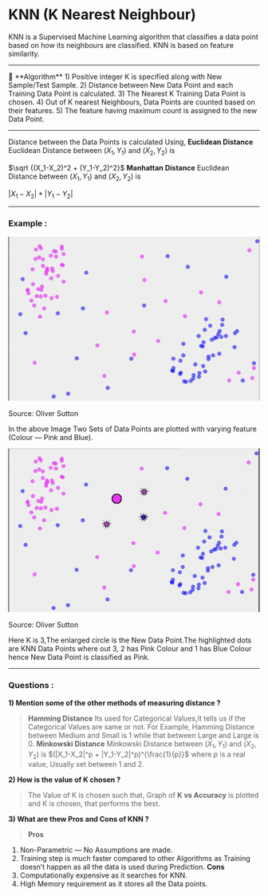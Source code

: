 # KNN (K Nearest Neighbour)

KNN is a Supervised Machine Learning algorithm that classifies a data point based on how its neighbours are classified.
KNN is based on feature similarity.

---

<aside>
📌 **Algorithm**
1) Positive integer K is specified along with New Sample/Test Sample.
2) Distance between New Data Point and each Training Data Point is calculated.
3) The Nearest K Training Data Point is chosen.
4) Out of K nearest Neighbours, Data Points are counted based on their features.
5) The feature having maximum count is assigned to the new Data Point.

</aside>

---

Distance between the Data Points is calculated Using,
**Euclidean Distance**
Euclidean Distance between $(X_1,Y_1)$ and $(X_2,Y_2)$ is

 $\sqrt {(X_1-X_2)^2 + (Y_1-Y_2)^2}$
**Manhattan Distance** 
Euclidean Distance between $(X_1,Y_1)$ and $(X_2,Y_2)$ is

$|X_1-X_2| + |Y_1-Y_2|$

---

### Example :

![Source: Oliver Sutton](Images/image1.png)

Source: Oliver Sutton

In the above Image Two Sets of Data Points are plotted with varying feature (Colour — Pink and Blue).

![Source: Oliver Sutton](Images/image2.png)

Source: Oliver Sutton

Here K is 3,The enlarged circle is the New Data Point.The highlighted dots are KNN Data Points where out 3, 2 has Pink Colour and 1 has Blue Colour hence New Data Point is classified as Pink.

---

### Questions :

**1) Mention some of the other methods of measuring distance ?**

> **Hamming Distance**
Its used for Categorical Values,It tells us if the Categorical Values are same or not.
For Example, Hamming Distance between Medium and Small is 1 while that between Large and Large is 0.
**Minkowski Distance**
Minkowski Distance between $(X_1,Y_1)$ and $(X_2,Y_2)$ is
$(|X_1-X_2|^p + |Y_1-Y_2|^p)^{\frac{1}{p}}$
where $p$ is a real value, Usually set between 1 and 2.
> 

**2) How is the value of K chosen ?**

> The Value of K is chosen such that, Graph of **K vs Accuracy** is plotted and K is chosen, that performs the best.
> 

**3) What are thew Pros and Cons of KNN ?**

> **Pros**
1) Non-Parametric — No Assumptions are made.
2) Training step is much faster compared to other Algorithms as Training doesn’t happen as all the data is used during Prediction.
**Cons**
1) Computationally expensive as it searches for KNN.
2) High Memory requirement as it stores all the Data points.
>
